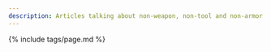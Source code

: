 ```yaml
---
description: Articles talking about non-weapon, non-tool and non-armor kinds of equipment.
---
```

{% include tags/page.md %}
 